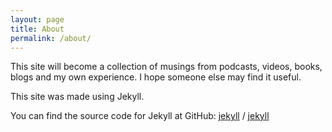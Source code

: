 ```yaml
---
layout: page
title: About
permalink: /about/
---
```


This site will become a collection of musings from podcasts, videos, books, blogs
and my own experience. I hope someone else may find it useful.


This site was made using Jekyll.

You can find the source code for Jekyll at GitHub:
[jekyll][jekyll-organization] /
[jekyll](https://github.com/jekyll/jekyll)

[jekyll-organization]: https://github.com/jekyll
